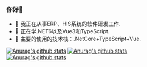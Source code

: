 ### 你好👋

- 🔭 我正在从事ERP、HIS系统的软件研发工作.
- 🌱 正在学.NET6以及Vue3和TypeScript.
- 👯 主要的使用的技术栈：.NetCore+TypeScript+Vue.

[![Anurag's github stats](https://github-readme-stats-delta-self.vercel.app/api?username=shenyueyemiao&count_private=true&show_icons=true)](https://github.com/anuraghazra/github-readme-stats)
[![Anurag's github stats](https://github-profile-trophy.vercel.app/?username=shenyueyemiao&title=Star,Follower,Commit,Issue&theme=chartreuse-dark)](https://github.com/shenyueyemiao)   
[![Anurag's github stats](https://github-readme-stats-delta-self.vercel.app/api/top-langs/?username=shenyueyemiao&langs_count=8&hide=&exclude_repo=Shopsnweb-xf)](https://github-readme-stats.vercel.app)    
